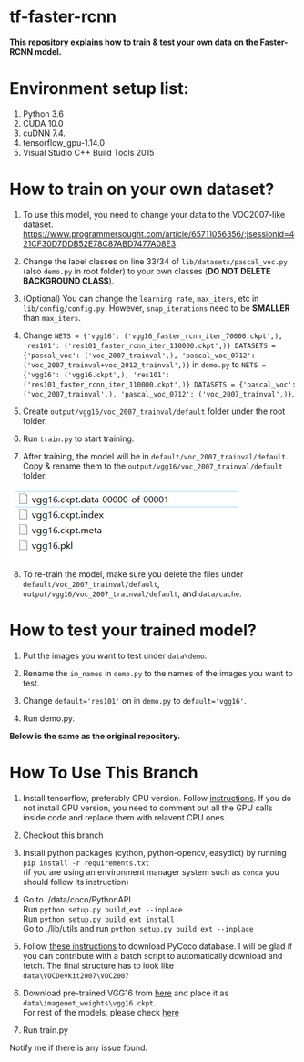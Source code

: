# tf-faster-rcnn
**This repository explains how to train & test your own data on the Faster-RCNN model.**

# Environment setup list:
1. Python 3.6
2. CUDA 10.0
3. cuDNN 7.4.
4. tensorflow_gpu-1.14.0
5. Visual Studio C++ Build Tools 2015

# How to train on your own dataset?
1. To use this model, you need to change your data to the VOC2007-like dataset. https://www.programmersought.com/article/65711056356/;jsessionid=421CF30D7DDB52E78C87ABD7477A08E3

2. Change the label classes on line 33/34 of ```lib/datasets/pascal_voc.py``` (also ```demo.py``` in root folder) to your own classes (**DO NOT DELETE BACKGROUND CLASS**).

3. (Optional) You can change the ```learning rate```, ```max_iters```, etc in ```lib/config/config.py```. However, ```snap_iterations``` need to be **SMALLER** than ```max_iters```.

4. Change ```NETS = {'vgg16': ('vgg16_faster_rcnn_iter_70000.ckpt',), 'res101': ('res101_faster_rcnn_iter_110000.ckpt',)} DATASETS = {'pascal_voc': ('voc_2007_trainval',), 'pascal_voc_0712': ('voc_2007_trainval+voc_2012_trainval',)}```  in ```demo.py``` to  ```NETS = {'vgg16': ('vgg16.ckpt',), 'res101': ('res101_faster_rcnn_iter_110000.ckpt',)} DATASETS = {'pascal_voc': ('voc_2007_trainval',), 'pascal_voc_0712': ('voc_2007_trainval',)}```.

5. Create ```output/vgg16/voc_2007_trainval/default``` folder under the root folder.

6. Run ```train.py``` to start training. 

7. After training, the model will be in ```default/voc_2007_trainval/default```. Copy & rename them to the ```output/vgg16/voc_2007_trainval/default``` folder. 

![Renamed Files](/20191102010907813.jpg)

8. To re-train the model, make sure you delete the files under ```default/voc_2007_trainval/default```, ```output/vgg16/voc_2007_trainval/default```, and ```data/cache```.


# How to test your trained model?
1. Put the images you want to test under ```data\demo```.

2. Rename the ```im_names``` in ```demo.py``` to the names of the images you want to test.

3. Change ```default='res101'``` on in ```demo.py``` to ```default='vgg16'```.

4. Run demo.py.




**Below is the same as the original repository.**

# How To Use This Branch
1. Install tensorflow, preferably GPU version. Follow [instructions]( https://www.tensorflow.org/install/install_windows). If you do not install GPU version, you need to comment out all the GPU calls inside code and replace them with relavent CPU ones.

2. Checkout this branch

3. Install python packages (cython, python-opencv, easydict) by running  
`pip install -r requirements.txt`   
(if you are using an environment manager system such as `conda` you should follow its instruction)

4. Go to  ./data/coco/PythonAPI  
Run `python setup.py build_ext --inplace`  
Run `python setup.py build_ext install`  
Go to ./lib/utils and run `python setup.py build_ext --inplace`

5. Follow [these instructions](https://github.com/rbgirshick/py-faster-rcnn#beyond-the-demo-installation-for-training-and-testing-models) to download PyCoco database.
I will be glad if you can contribute with a batch script to automatically download and fetch. The final structure has to look like  
`data\VOCDevkit2007\VOC2007`  

1. Download pre-trained VGG16 from [here](http://download.tensorflow.org/models/vgg_16_2016_08_28.tar.gz) and place it as `data\imagenet_weights\vgg16.ckpt`.  
For rest of the models, please check [here](https://github.com/tensorflow/models/tree/master/research/slim#pre-trained-models)

7. Run train.py

Notify me if there is any issue found.

